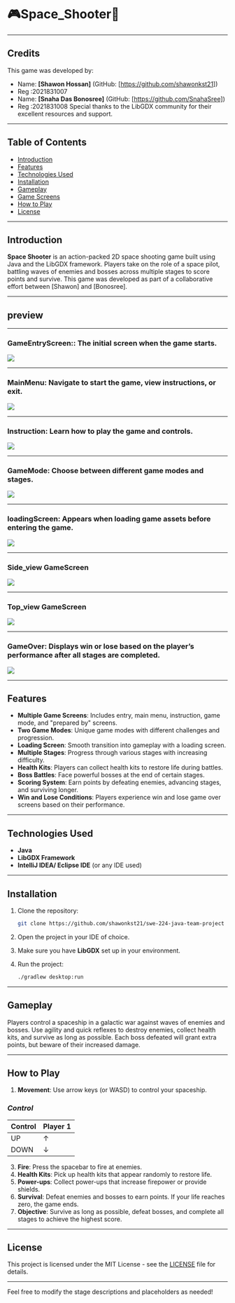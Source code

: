 
# 🎮Space_Shooter🚀

---

## Credits
This game was developed by:
- Name: **[Shawon Hossan]** (GitHub: [https://github.com/shawonkst21])
- Reg :2021831007
- Name: **[Snaha Das Bonosree]** (GitHub: [https://github.com/SnahaSree])
- Reg :2021831008
Special thanks to the LibGDX community for their excellent resources and support.

---

## Table of Contents
- [Introduction](#introduction)
- [Features](#features)
- [Technologies Used](#technologies-used)
- [Installation](#installation)
- [Gameplay](#gameplay)
- [Game Screens](#game-screens)
- [How to Play](#how-to-play)
- [License](#license)

---

## Introduction
**Space Shooter** is an action-packed 2D space shooting game built using Java and the LibGDX framework. Players take on the role of a space pilot, battling waves of enemies and bosses across multiple stages to score points and survive. This game was developed as part of a collaborative effort between [Shawon] and [Bonosree].

---
## preview
---
### GameEntryScreen:: The initial screen when the game starts.
![](readme/1.png)

---
### MainMenu: Navigate to start the game, view instructions, or exit.
![](readme/2.png)

---
### Instruction: Learn how to play the game and controls.
![](readme/3.png)

---
### GameMode:  Choose between different game modes and stages.
![](readme/4.png)

---
### loadingScreen: Appears when loading game assets before entering the game.
![](readme/6.png)

---
### Side_view GameScreen
![](readme/7.png)

---
### Top_view GameScreen
![](readme/5.png)

---
### GameOver: Displays win or lose based on the player’s performance after all stages are completed.
![](readme/8.png)

---


## Features
- **Multiple Game Screens**: Includes entry, main menu, instruction, game mode, and "prepared by" screens.
- **Two Game Modes**: Unique game modes with different challenges and progression.
- **Loading Screen**: Smooth transition into gameplay with a loading screen.
- **Multiple Stages**: Progress through various stages with increasing difficulty.
- **Health Kits**: Players can collect health kits to restore life during battles.
- **Boss Battles**: Face powerful bosses at the end of certain stages.
- **Scoring System**: Earn points by defeating enemies, advancing stages, and surviving longer.
-  **Win and Lose Conditions**: Players experience win and lose game over screens based on their performance.


---

## Technologies Used
- **Java**
- **LibGDX Framework**
- **IntelliJ IDEA/ Eclipse IDE** (or any IDE used)

---

## Installation

1. Clone the repository:
   ```bash
   git clone https://github.com/shawonkst21/swe-224-java-team-project
   ```

2. Open the project in your IDE of choice.

3. Make sure you have **LibGDX** set up in your environment.

4. Run the project:
   ```bash
   ./gradlew desktop:run
   ```

---

## Gameplay
Players control a spaceship in a galactic war against waves of enemies and bosses. Use agility and quick reflexes to destroy enemies, collect health kits, and survive as long as possible. Each boss defeated will grant extra points, but beware of their increased damage.

---

## How to Play
1. **Movement**: Use arrow keys (or WASD) to control your spaceship.
 ### *Control*

| Control | Player 1 | 
|---------|----------|
| UP      |     ↑    |     
| DOWN    |     ↓    | 
3. **Fire**: Press the spacebar to fire at enemies.
4. **Health Kits**: Pick up health kits that appear randomly to restore life.
5. **Power-ups**: Collect power-ups that increase firepower or provide shields.
6. **Survival**: Defeat enemies and bosses to earn points. If your life reaches zero, the game ends.
7. **Objective**: Survive as long as possible, defeat bosses, and complete all stages to achieve the highest score.

---

## License
This project is licensed under the MIT License - see the [LICENSE](LICENSE) file for details.

---

Feel free to modify the stage descriptions and placeholders as needed!
